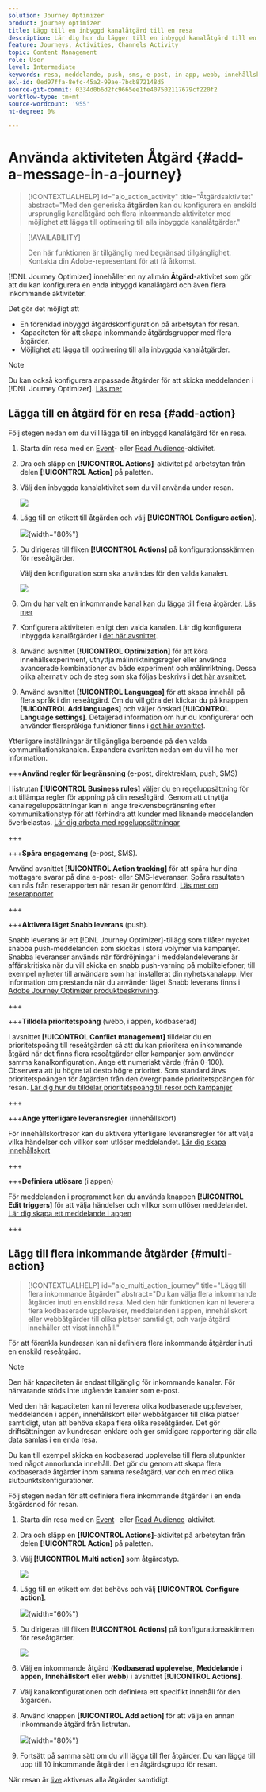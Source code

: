 ```yaml
---
solution: Journey Optimizer
product: journey optimizer
title: Lägg till en inbyggd kanalåtgärd till en resa
description: Lär dig hur du lägger till en inbyggd kanalåtgärd till en resa
feature: Journeys, Activities, Channels Activity
topic: Content Management
role: User
level: Intermediate
keywords: resa, meddelande, push, sms, e-post, in-app, webb, innehållskort, kodbaserad upplevelse
exl-id: 0ed97ffa-8efc-45a2-99ae-7bcb872148d5
source-git-commit: 0334d0b6d2fc9665ee1fe407502117679cf220f2
workflow-type: tm+mt
source-wordcount: '955'
ht-degree: 0%

---
```


# Använda aktiviteten Åtgärd {#add-a-message-in-a-journey}

>[!CONTEXTUALHELP]
>id="ajo_action_activity"
>title="Åtgärdsaktivitet"
>abstract="Med den generiska **åtgärden** kan du konfigurera en enskild ursprunglig kanalåtgärd och flera inkommande aktiviteter med möjlighet att lägga till optimering till alla inbyggda kanalåtgärder."

>[!AVAILABILITY]
>
>Den här funktionen är tillgänglig med begränsad tillgänglighet. Kontakta din Adobe-representant för att få åtkomst.

[!DNL Journey Optimizer] innehåller en ny allmän **Åtgärd**-aktivitet som gör att du kan konfigurera en enda inbyggd kanalåtgärd och även flera inkommande aktiviteter.

Det gör det möjligt att

* En förenklad inbyggd åtgärdskonfiguration på arbetsytan för resan.
* Kapaciteten för att skapa inkommande åtgärdsgrupper med flera åtgärder.
* Möjlighet att lägga till optimering till alla inbyggda kanalåtgärder.

>[!NOTE]
>
>Du kan också konfigurera anpassade åtgärder för att skicka meddelanden i [!DNL Journey Optimizer]. [Läs mer](#recommendation)

## Lägga till en åtgärd för en resa  {#add-action}

Följ stegen nedan om du vill lägga till en inbyggd kanalåtgärd för en resa.

1. Starta din resa med en [Event](general-events.md)- eller [Read Audience](read-audience.md)-aktivitet.

1. Dra och släpp en **[!UICONTROL Actions]**-aktivitet på arbetsytan från delen **[!UICONTROL Action]** på paletten.

1. Välj den inbyggda kanalaktivitet som du vill använda under resan.

   ![](assets/journey-action-type-cbe.png)

1. Lägg till en etikett till åtgärden och välj **[!UICONTROL Configure action]**.

   ![](assets/journey-action-configure.png){width="80%"}

1. Du dirigeras till fliken **[!UICONTROL Actions]** på konfigurationsskärmen för reseåtgärder.

   Välj den konfiguration som ska användas för den valda kanalen.

   ![](assets/journey-action-actions-tab.png)

1. Om du har valt en inkommande kanal kan du lägga till flera åtgärder. [Läs mer](#multi-action)

1. Konfigurera aktiviteten enligt den valda kanalen. Lär dig konfigurera inbyggda kanalåtgärder i [det här avsnittet](journeys-message.md).

1. Använd avsnittet **[!UICONTROL Optimization]** för att köra innehållsexperiment, utnyttja målinriktningsregler eller använda avancerade kombinationer av både experiment och målinriktning. Dessa olika alternativ och de steg som ska följas beskrivs i [det här avsnittet](../campaigns/campaigns-message-optimization.md).

1. Använd avsnittet **[!UICONTROL Languages]** för att skapa innehåll på flera språk i din reseåtgärd. Om du vill göra det klickar du på knappen **[!UICONTROL Add languages]** och väljer önskad **[!UICONTROL Language settings]**. Detaljerad information om hur du konfigurerar och använder flerspråkiga funktioner finns i [det här avsnittet](../content-management/multilingual-gs.md).

Ytterligare inställningar är tillgängliga beroende på den valda kommunikationskanalen. Expandera avsnitten nedan om du vill ha mer information.

+++**Använd regler för begränsning** (e-post, direktreklam, push, SMS)

I listrutan **[!UICONTROL Business rules]** väljer du en regeluppsättning för att tillämpa regler för appning på din reseåtgärd. Genom att utnyttja kanalregeluppsättningar kan ni ange frekvensbegränsning efter kommunikationstyp för att förhindra att kunder med liknande meddelanden överbelastas. [Lär dig arbeta med regeluppsättningar](../conflict-prioritization/rule-sets.md)

+++

+++**Spåra engagemang** (e-post, SMS).

Använd avsnittet **[!UICONTROL Action tracking]** för att spåra hur dina mottagare svarar på dina e-post- eller SMS-leveranser. Spåra resultaten kan nås från reserapporten när resan är genomförd. [Läs mer om reserapporter](../reports/journey-global-report-cja.md)

+++

+++**Aktivera läget Snabb leverans** (push).

Snabb leverans är ett [!DNL Journey Optimizer]-tillägg som tillåter mycket snabba push-meddelanden som skickas i stora volymer via kampanjer. Snabba leveranser används när fördröjningar i meddelandeleverans är affärskritiska när du vill skicka en snabb push-varning på mobiltelefoner, till exempel nyheter till användare som har installerat din nyhetskanalapp. Mer information om prestanda när du använder läget Snabb leverans finns i [Adobe Journey Optimizer produktbeskrivning](https://helpx.adobe.com/legal/product-descriptions/adobe-journey-optimizer.html).

+++

+++**Tilldela prioritetspoäng** (webb, i appen, kodbaserad)

I avsnittet **[!UICONTROL Conflict management]** tilldelar du en prioritetspoäng till reseåtgärden så att du kan prioritera en inkommande åtgärd när det finns flera reseåtgärder eller kampanjer som använder samma kanalkonfiguration. Ange ett numeriskt värde (från 0-100). Observera att ju högre tal desto högre prioritet. Som standard ärvs prioritetspoängen för åtgärden från den övergripande prioritetspoängen för resan. [Lär dig hur du tilldelar prioritetspoäng till resor och kampanjer](../conflict-prioritization/priority-scores.md)

+++

+++**Ange ytterligare leveransregler** (innehållskort)

För innehållskortresor kan du aktivera ytterligare leveransregler för att välja vilka händelser och villkor som utlöser meddelandet. [Lär dig skapa innehållskort](../content-card/create-content-card.md)

+++

+++**Definiera utlösare** (i appen)

För meddelanden i programmet kan du använda knappen **[!UICONTROL Edit triggers]** för att välja händelser och villkor som utlöser meddelandet. [Lär dig skapa ett meddelande i appen](../in-app/create-in-app.md)

+++

## Lägg till flera inkommande åtgärder {#multi-action}

>[!CONTEXTUALHELP]
>id="ajo_multi_action_journey"
>title="Lägg till flera inkommande åtgärder"
>abstract="Du kan välja flera inkommande åtgärder inuti en enskild resa. Med den här funktionen kan ni leverera flera kodbaserade upplevelser, meddelanden i appen, innehållskort eller webbåtgärder till olika platser samtidigt, och varje åtgärd innehåller ett visst innehåll."

För att förenkla kundresan kan ni definiera flera inkommande åtgärder inuti en enskild reseåtgärd.

>[!NOTE]
>
>Den här kapaciteten är endast tillgänglig för inkommande kanaler. För närvarande stöds inte utgående kanaler som e-post.

Med den här kapaciteten kan ni leverera olika kodbaserade upplevelser, meddelanden i appen, innehållskort eller webbåtgärder till olika platser samtidigt, utan att behöva skapa flera olika reseåtgärder. Det gör driftsättningen av kundresan enklare och ger smidigare rapportering där alla data samlas i en enda resa.

Du kan till exempel skicka en kodbaserad upplevelse till flera slutpunkter med något annorlunda innehåll. Det gör du genom att skapa flera kodbaserade åtgärder inom samma reseåtgärd, var och en med olika slutpunktskonfigurationer.

Följ stegen nedan för att definiera flera inkommande åtgärder i en enda åtgärdsnod för resan.

1. Starta din resa med en [Event](general-events.md)- eller [Read Audience](read-audience.md)-aktivitet.

1. Dra och släpp en **[!UICONTROL Actions]**-aktivitet på arbetsytan från delen **[!UICONTROL Action]** på paletten.

1. Välj **[!UICONTROL Multi action]** som åtgärdstyp.

   ![](assets/journey-multi-action.png)

1. Lägg till en etikett om det behövs och välj **[!UICONTROL Configure action]**.

   ![](assets/journey-multi-action-configure.png){width="60%"}

1. Du dirigeras till fliken **[!UICONTROL Actions]** på konfigurationsskärmen för reseåtgärder.

   ![](assets/journey-multi-action-configuration.png)

1. Välj en inkommande åtgärd (**Kodbaserad upplevelse**, **Meddelande i appen**, **Innehållskort** eller **webb**) i avsnittet **[!UICONTROL Actions]**.

1. Välj kanalkonfigurationen och definiera ett specifikt innehåll för den åtgärden.

1. Använd knappen **[!UICONTROL Add action]** för att välja en annan inkommande åtgärd från listrutan.

   ![](assets/journey-multi-action-add.png){width="80%"}

1. Fortsätt på samma sätt om du vill lägga till fler åtgärder. Du kan lägga till upp till 10 inkommande åtgärder i en åtgärdsgrupp för resan.

När resan är [live](publishing-the-journey.md) aktiveras alla åtgärder samtidigt.
<!--
## Next steps {#next}

Once your action is configured, you can design its content. [Learn more]-->
